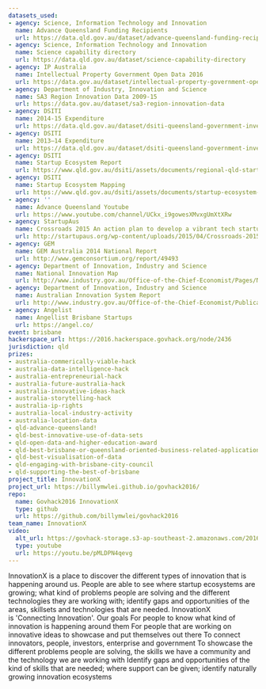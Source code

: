 ```yaml
---
datasets_used:
- agency: Science, Information Technology and Innovation
  name: Advance Queensland Funding Recipients
  url: https://data.qld.gov.au/dataset/advance-queensland-funding-recipients
- agency: Science, Information Technology and Innovation
  name: Science capability directory
  url: https://data.qld.gov.au/dataset/science-capability-directory
- agency: IP Australia
  name: Intellectual Property Government Open Data 2016
  url: https://data.gov.au/dataset/intellectual-property-government-open-data-2016
- agency: Department of Industry, Innovation and Science
  name: SA3 Region Innovation Data 2009-15
  url: https://data.gov.au/dataset/sa3-region-innovation-data
- agency: DSITI
  name: 2014-15 Expenditure
  url: https://data.qld.gov.au/dataset/dsiti-queensland-government-investment-portal-qgip/resource/35a8fb24-1f14-439c-a26c-a0edb7766ae8
- agency: DSITI
  name: 2013–14 Expenditure
  url: https://data.qld.gov.au/dataset/dsiti-queensland-government-investment-portal-qgip/resource/9ab188e0-f721-4cd3-b9e6-53b316f866aa
- agency: DSITI
  name: Startup Ecosystem Report
  url: https://www.qld.gov.au/dsiti/assets/documents/regional-qld-startup-ecosystem-report.pdf
- agency: DSITI
  name: Startup Ecosystem Mapping
  url: https://www.qld.gov.au/dsiti/assets/documents/startup-ecosystem-mapping-report.pdf
- agency: ''
  name: Advance Queensland Youtube
  url: https://www.youtube.com/channel/UCkx_i9gowesXMvxgUmXtXRw
- agency: StartupAus
  name: Crossroads 2015 An action plan to develop a vibrant tech startup ecosystem in Australia
  url: http://startupaus.org/wp-content/uploads/2015/04/Crossroads-2015.pdf
- agency: GEM
  name: GEM Australia 2014 National Report
  url: http://www.gemconsortium.org/report/49493
- agency: Department of Innovation, Industry and Science
  name: National Innovation Map
  url: http://www.industry.gov.au/Office-of-the-Chief-Economist/Pages/National-Innovation-Map.html
- agency: Department of Innovation, Industry and Science
  name: Australian Innovation System Report
  url: http://www.industry.gov.au/Office-of-the-Chief-Economist/Publications/Pages/Australian-Innovation-System.aspx
- agency: Angelist
  name: Angellist Brisbane Startups
  url: https://angel.co/
event: brisbane
hackerspace_url: https://2016.hackerspace.govhack.org/node/2436
jurisdiction: qld
prizes:
- australia-commerically-viable-hack
- australia-data-intelligence-hack
- australia-entrepreneurial-hack
- australia-future-australia-hack
- australia-innovative-ideas-hack
- australia-storytelling-hack
- australia-ip-rights
- australia-local-industry-activity
- australia-location-data
- qld-advance-queensland!
- qld-best-innovative-use-of-data-sets
- qld-open-data-and-higher-education-award
- qld-best-brisbane-or-queensland-oriented-business-related-application
- qld-best-visualisation-of-data
- qld-engaging-with-brisbane-city-council
- qld-supporting-the-best-of-brisbane
project_title: InnovationX
project_url: https://billymwlei.github.io/govhack2016/
repo:
  name: Govhack2016 InnovationX
  type: github
  url: https://github.com/billymwlei/govhack2016
team_name: InnovationX
video:
  alt_url: https://govhack-storage.s3-ap-southeast-2.amazonaws.com/2016/InnovationX-Govhack-2016-Submission.mp4
  type: youtube
  url: https://youtu.be/pMLDPN4qevg
---
```


InnovationX is a place to discover the different types of innovation that is happening around us. People are able to see where startup ecosystems are growing; what kind of problems people are solving and the different technologies they are working with; identify gaps and opportunities of the areas, skillsets and technologies that are needed.
InnovationX is 'Connecting Innovation'.
Our goals
For people to know what kind of innovation is happening around them
For people that are working on innovative ideas to showcase and put themselves out there
To connect innovators, people, investors, enterprise and government
To showcase the different problems people are solving, the skills we have a community and the technology we are working with
Identify gaps and opportunities of the kind of skills that are needed; where support can be given; identify naturally growing innovation ecosystems